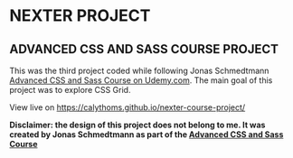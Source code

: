 # NEXTER PROJECT

## ADVANCED CSS AND SASS COURSE PROJECT

This was the third project coded while following Jonas Schmedtmann [Advanced CSS and Sass Course on Udemy.com](https://www.udemy.com/course/advanced-css-and-sass/). The main goal of this project was to explore CSS Grid.

View live on https://calythoms.github.io/nexter-course-project/

**Disclaimer: the design of this project does not belong to me. It was created by Jonas Schmedtmann as part of the [Advanced CSS and Sass Course](https://www.udemy.com/course/advanced-css-and-sass/)**
